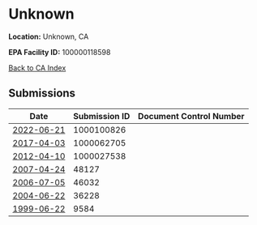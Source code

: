 # Unknown

**Location:** Unknown, CA

**EPA Facility ID:** 100000118598

[Back to CA Index](../../index.md)

## Submissions

| Date | Submission ID | Document Control Number |
|------|--------------|-------------------------|
| [2022-06-21](submissions/1000100826.md) | 1000100826 |  |
| [2017-04-03](submissions/1000062705.md) | 1000062705 |  |
| [2012-04-10](submissions/1000027538.md) | 1000027538 |  |
| [2007-04-24](submissions/48127.md) | 48127 |  |
| [2006-07-05](submissions/46032.md) | 46032 |  |
| [2004-06-22](submissions/36228.md) | 36228 |  |
| [1999-06-22](submissions/9584.md) | 9584 |  |
